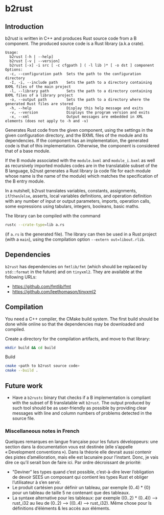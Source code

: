 # b2rust

## Introduction

b2rust is written in C++ and produces Rust source code from a B component.
The produced source code is a Rust library (a.k.a crate).

```text
Usage:
  b2rust [-h | --help]
  b2rust [-v | --version]
  b2rust [-x] -i src [ -c cfgpath ] ( -l lib )* [ -o dst ] component
Options:
  -c, --configuration path  Sets the path to the configuration directory
  -I, -i, --include path    Sets the path to a directory containing BXML files of the main project
  -l, --library path        Sets the path to a directory containing BXML files of a library project
  -o, --output path         Sets the path to a directory where the generated Rust files are stored
  -h, --help                Display this help message and exits
  -v, --version             Displays the program version and exits
  -x, --xml                 Output messages are embedded in XML elements (does not apply to -h and -v)
```

Generates Rust code from the given component, using the settings in the given configuration directory,
and the BXML files of the module and its dependencies. If the component has an implementation, the
generated code is that of this implementation. Otherwise, the component is considered that of a base
module.

If the B module associated with the `module.bxml` and `module_i.bxml`
as well as recursively imported modules codes are in the translatable
subset of the B language, b2rust generates a Rust library (a code file for
each module whose name is the name of the module) which matches the
specification of the B entry module.

In a nutshell, b2rust
translates variables, constants, assignments, `if`/`then`/`else`,
asserts, local variables definitions, and operation definition with
any number of input or output parameters, imports, operation calls,
some expressions using tabulars, integers, booleans, basic maths.

The library can be compiled with the command

```sh
rustc --crate-type=lib a.rs
```

(if `a.rs` is the generated file). The library can then be used
in a Rust project (with a `main`), using the compilation option
`--extern out=libout.rlib`.

## Dependencies

`b2rust` has dependencies on `fmtlib/fmt` (which should be
replaced by `std::format` in the future) and on `tinyxml2`.
They are available at the following URLs:

* <https://github.com/fmtlib/fmt>
* <https://github.com/leethomason/tinyxml2>

## Compilation

You need a C++ compiler, the CMake build system. The first build should be done while online so that the dependencies may be downloaded and compiled.

Create a directory for the compilation artifacts, and move
to that library:

```sh
mkdir build && cd build
```

Build

```sh
cmake <path to b2rust source code>
cmake --build .
```

## Future work

* Have a `b2rustc` binary that checks if a B implementation is
  compliant with the subset of B translatable wit `b2rust`.
  The output produced by such tool should be as user-friendly
  as possible by providing clear messages with line and column
  numbers of problems detected in the source file.

### Miscellaneous notes in French

Quelques remarques en langue française pour les futurs développeurs:
une section dans la documentation vous est destinée (elle s’appelle
« Development conventions »). Dans la théorie elle devrait aussi
contenir des pistes d’amélioration, mais elle est lacunaire pour
l’instant. Donc, je vais dire ce qu’il serait bon de faire ici. Par
ordre décroissant de priorité:

* "Deviner" les types quand c’est possible, c’est-à-dire lever
  l’obligation de devoir SEES un composant qui contient les types Rust
  et obliger l’utilisateur à s’en servir.
* Le produit cartésien pour définir un tableau, par exemple (0..4) *
  {0} pour un tableau de taille 5 ne contenant que des tableaux.
* La syntaxe alternative pour les tableaux: par exemple ((0..2) *
  (0..4)) --> rust_i32 au lieu de (0..2) --> ((0..4) -->
  rust_i32). Même chose pour ls définitions d’éléments & les accès aux
  éléments.
